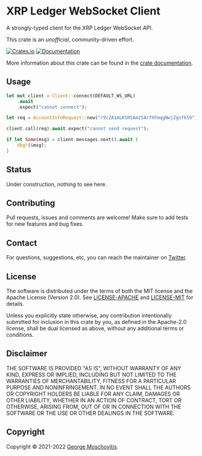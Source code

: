 # XRP Ledger WebSocket Client

A strongly-typed client for the XRP Ledger WebSocket API.

This crate is an *unofficial*, community-driven effort.

[![Crates.io](https://img.shields.io/crates/v/xrpl_sdk_ws)](https://crates.io/crates/xrpl_sdk_ws)
[![Documentation](https://docs.rs/xrpl_sdk_ws/badge.svg)](https://docs.rs/xrpl_sdk_ws)

More information about this crate can be found in the [crate documentation][docs].

## Usage

```rust
let mut client = Client::connect(DEFAULT_WS_URL)
    .await
    .expect("cannot connect");

let req = AccountInfoRequest::new("r9cZA1mLK5R5Am25ArfXFmqgNwjZgnfk59").strict(true);

client.call(req).await.expect("cannot send request");

if let Some(msg) = client.messages.next().await {
    dbg!(&msg);
}
```

## Status

Under construction, nothing to see here.

## Contributing

Pull requests, issues and comments are welcome! Make sure to add tests for new features and bug fixes.

## Contact

For questions, suggestions, etc, you can reach the maintainer on [Twitter](https://twitter.com/gmosx).

## License

The software is distributed under the terms of both the MIT license and the Apache License (Version 2.0). See [LICENSE-APACHE](LICENSE-APACHE) and [LICENSE-MIT](LICENSE-MIT) for details.

Unless you explicitly state otherwise, any contribution intentionally submitted for inclusion in this crate by you, as defined in the Apache-2.0 license, shall be dual licensed as above, without any additional terms or conditions.

## Disclaimer

THE SOFTWARE IS PROVIDED "AS IS", WITHOUT WARRANTY OF
ANY KIND, EXPRESS OR IMPLIED, INCLUDING BUT NOT LIMITED
TO THE WARRANTIES OF MERCHANTABILITY, FITNESS FOR A
PARTICULAR PURPOSE AND NONINFRINGEMENT. IN NO EVENT
SHALL THE AUTHORS OR COPYRIGHT HOLDERS BE LIABLE FOR ANY
CLAIM, DAMAGES OR OTHER LIABILITY, WHETHER IN AN ACTION
OF CONTRACT, TORT OR OTHERWISE, ARISING FROM, OUT OF OR
IN CONNECTION WITH THE SOFTWARE OR THE USE OR OTHER
DEALINGS IN THE SOFTWARE.

## Copyright

Copyright © 2021-2022 [George Moschovitis](https://gmosx.ninja).

[docs]: https://docs.rs/xrpl_sdk_ws